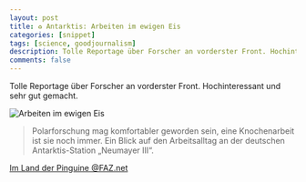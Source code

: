 ```yaml
---
layout: post
title: ♻ Antarktis: Arbeiten im ewigen Eis
categories: [snippet]
tags: [science, goodjournalism]
description: Tolle Reportage über Forscher an vorderster Front. Hochinteressant und sehr gut gemacht.﻿
comments: false
---
```

Tolle Reportage über Forscher an vorderster Front. Hochinteressant und sehr gut gemacht.﻿

![Arbeiten im ewigen Eis](http://dynamic.faz.net/red/2015/story-antarktis/kapitelbilder/aerztin.jpg)

> Polarforschung mag komfortabler geworden sein, eine Knochenarbeit ist sie noch immer. Ein Blick auf den Arbeitsalltag an der deutschen Antarktis-Station „Neumayer III“.

[Im Land der Pinguine @FAZ.net](http://www.faz.net/aktuell/wissen/antarktis-station-neumayer-iii-arbeiten-im-ewigen-eis-13525699.html)
